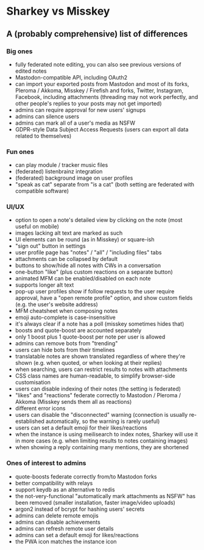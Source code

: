 # Sharkey vs Misskey

## A (probably comprehensive) list of differences

### Big ones

* fully federated note editing, you can also see previous versions of
  edited notes
* Mastodon-compatible API, including OAuth2
* can import your exported posts from Mastodon and most of its forks,
  Pleroma / Akkoma, Misskey / Firefish and forks, Twitter, Instagram,
  Facebook, including attachments (threading may not work perfectly,
  and other people's replies to your posts may not get imported)
* admins can require approval for new users' signups
* admins can silence users
* admins can mark all of a user's media as NSFW
* GDPR-style Data Subject Access Requests (users can export all data
  related to themselves)

### Fun ones

* can play module / tracker music files
* (federated) listenbrainz integration
* (federated) background image on user profiles
* "speak as cat" separate from "is a cat" (both setting are federated
  with compatible software)

### UI/UX
  
* option to open a note's detailed view by clicking on the note (most
  useful on mobile)
* images lacking alt text are marked as such
* UI elements can be round (as in Misskey) or square-ish
* "sign out" button in settings
* user profile page has "notes" / "all" / "including files" tabs
* attachments can be collapsed by default
* buttons to show/hide all notes with CWs in a conversation
* one-button "like" (plus custom reactions on a separate button)
* animated MFM can be enabled/disabled on each note
* supports longer alt text
* pop-up user profiles show if follow requests to the user require
  approval, have a "open remote profile" option, and show custom
  fields (e.g. the user's website address)
* MFM cheatsheet when composing notes
* emoji auto-complete is case-insensitive
* it's always clear if a note has a poll (misskey sometimes hides
  that)
* boosts and quote-boost are accounted separately
* only 1 boost plus 1 quote-boost per note per user is allowed
* admins can remove bots from "trending"
* users can hide bots from their timelines
* translatable notes are shown translated regardless of where they're
  shown (e.g. when quoted, or when looking at their replies)
* when searching, users can restrict results to notes with attachments
* CSS class names are human-readable, to simplify browser-side
  customisation
* users can disable indexing of their notes (the setting is federated)
* "likes" and "reactions" federate correctly to Mastodon / Pleroma /
  Akkoma (Misskey sends them all as reactions)
* different error icons
* users can disable the "disconnected" warning (connection is usually
  re-established automatically, so the warning is rarely useful)
* users can set a default emoji for their likes/reactions
* when the instance is using meilisearch to index notes, Sharkey will
  use it in more cases (e.g. when limiting results to notes containing
  images)
* when showing a reply containing many mentions, they are shortened

### Ones of interest to admins

* quote-boosts federate correctly from/to Mastodon forks
* better compatibility with relays
* support keydb as an alternative to redis
* the not-very-functional "automatically mark attachments as NSFW" has
  been removed (smaller installation, faster image/video uploads)
* argon2 instead of bcrypt for hashing users' secrets
* admins can delete remote emojis
* admins can disable achievements
* admins can refresh remote user details
* admins can set a default emoji for likes/reactions
* the PWA icon matches the instance icon
